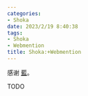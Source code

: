 ```yaml
---
categories:
- Shoka
date: 2023/2/19 8:40:38
tags:
- Shoka
- Webmention
title: Shoka:+Webmention
---
```

感谢 [藍](https://kwaa.dev/indieweb)。

TODO
